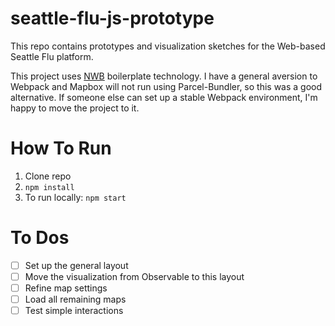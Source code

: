 # seattle-flu-js-prototype

This repo contains prototypes and visualization sketches for the Web-based Seattle Flu platform.

This project uses [NWB](https://github.com/insin/nwb) boilerplate technology. I have a general aversion to Webpack and Mapbox will not run using Parcel-Bundler, so this was a good alternative. If someone else can set up a stable Webpack environment, I'm happy to move the project to it.

# How To Run

1. Clone repo
2. `npm install`
3. To run locally: `npm start`


# To Dos

- [ ] Set up the general layout
- [ ] Move the visualization from Observable to this layout
- [ ] Refine map settings
- [ ] Load all remaining maps
- [ ] Test simple interactions